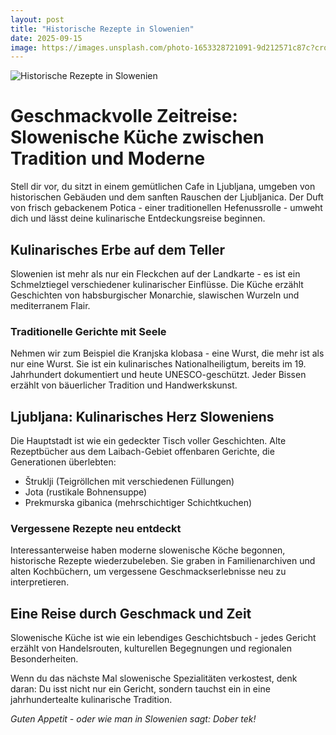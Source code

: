 ```yaml
---
layout: post
title: "Historische Rezepte in Slowenien"
date: 2025-09-15
image: https://images.unsplash.com/photo-1653328721091-9d212571c87c?crop=entropy&cs=tinysrgb&fit=max&fm=jpg&ixid=M3w3OTQ0MzZ8MHwxfHNlYXJjaHwxfHxIaXN0b3Jpc2NoZSUyMFJlemVwdGUlMjBTbG93ZW5pZW58ZW58MHwwfHx8MTc1NzkwNzIxNXww&ixlib=rb-4.1.0&q=80&w=1080
---
```


![Historische Rezepte in Slowenien](https://images.unsplash.com/photo-1653328721091-9d212571c87c?crop=entropy&cs=tinysrgb&fit=max&fm=jpg&ixid=M3w3OTQ0MzZ8MHwxfHNlYXJjaHwxfHxIaXN0b3Jpc2NoZSUyMFJlemVwdGUlMjBTbG93ZW5pZW58ZW58MHwwfHx8MTc1NzkwNzIxNXww&ixlib=rb-4.1.0&q=80&w=1080)

# Geschmackvolle Zeitreise: Slowenische Küche zwischen Tradition und Moderne

Stell dir vor, du sitzt in einem gemütlichen Cafe in Ljubljana, umgeben von historischen Gebäuden und dem sanften Rauschen der Ljubljanica. Der Duft von frisch gebackenem Potica - einer traditionellen Hefenussrolle - umweht dich und lässt deine kulinarische Entdeckungsreise beginnen.

## Kulinarisches Erbe auf dem Teller

Slowenien ist mehr als nur ein Fleckchen auf der Landkarte - es ist ein Schmelztiegel verschiedener kulinarischer Einflüsse. Die Küche erzählt Geschichten von habsburgischer Monarchie, slawischen Wurzeln und mediterranem Flair.

### Traditionelle Gerichte mit Seele

Nehmen wir zum Beispiel die Kranjska klobasa - eine Wurst, die mehr ist als nur eine Wurst. Sie ist ein kulinarisches Nationalheiligtum, bereits im 19. Jahrhundert dokumentiert und heute UNESCO-geschützt. Jeder Bissen erzählt von bäuerlicher Tradition und Handwerkskunst.

## Ljubljana: Kulinarisches Herz Sloweniens

Die Hauptstadt ist wie ein gedeckter Tisch voller Geschichten. Alte Rezeptbücher aus dem Laibach-Gebiet offenbaren Gerichte, die Generationen überlebten:

- Štruklji (Teigröllchen mit verschiedenen Füllungen)
- Jota (rustikale Bohnensuppe)
- Prekmurska gibanica (mehrschichtiger Schichtkuchen)

### Vergessene Rezepte neu entdeckt

Interessanterweise haben moderne slowenische Köche begonnen, historische Rezepte wiederzubeleben. Sie graben in Familienarchiven und alten Kochbüchern, um vergessene Geschmackserlebnisse neu zu interpretieren.

## Eine Reise durch Geschmack und Zeit

Slowenische Küche ist wie ein lebendiges Geschichtsbuch - jedes Gericht erzählt von Handelsrouten, kulturellen Begegnungen und regionalen Besonderheiten.

Wenn du das nächste Mal slowenische Spezialitäten verkostest, denk daran: Du isst nicht nur ein Gericht, sondern tauchst ein in eine jahrhundertealte kulinarische Tradition.

*Guten Appetit - oder wie man in Slowenien sagt: Dober tek!*